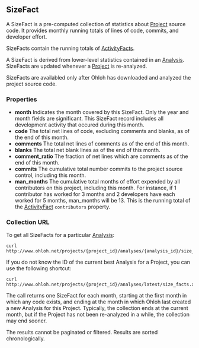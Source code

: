 ## SizeFact
A SizeFact is a pre-computed collection of statistics about [Project](project.md) source code. It provides monthly running totals of lines of code, commits, and developer effort.

SizeFacts contain the running totals of [ActivityFacts](activity_fact.md).

A SizeFact is derived from lower-level statistics contained in an [Analysis](analysis.md). SizeFacts are updated whenever a [Project](project.md) is re-analyzed.

SizeFacts are availabled only after Ohloh has downloaded and analyzed the project source code.

### Properties

+ __month__
    Indicates the month covered by this SizeFact. Only the year and month fields are significant. This SizeFact record includes all development activity that occured during this month.
+ __code__
    The total net lines of code, excluding comments and blanks, as of the end of this month.
+ __comments__
    The total net lines of comments as of the end of this month.
+ __blanks__
    The total net blank lines as of the end of this month.
+ __comment_ratio__
    The fraction of net lines which are comments as of the end of this month.
+ __commits__
    The cumulative total number commits to the project source control, including this month.
+ __man_months__
    The cumulative total months of effort expended by all contributors on this project, including this month. For instance, if 1 contributor has worked for 3 months and 2 developers have each worked for 5 months, man_months will be 13. This is the running total of the [ActivityFact](activity_fact.md) `contributors` property. 

### Collection URL
To get all SizeFacts for a particular [Analysis](analysis.md):
```shell
curl http://www.ohloh.net/projects/{project_id}/analyses/{analysis_id}/size_facts.xml
```
If you do not know the ID of the current best Analysis for a Project, you can use the following shortcut:
```shell
curl http://www.ohloh.net/projects/{project_id}/analyses/latest/size_facts.xml 
```

The call returns one SizeFact for each month, starting at the first month in which any code exists, and ending at the month in which Ohloh last created a new Analysis for this Project. Typically, the collection ends at the current month, but if the Project has not been re-analyzed in a while, the collection may end sooner.

The results cannot be paginated or filtered. Results are sorted chronologically.
